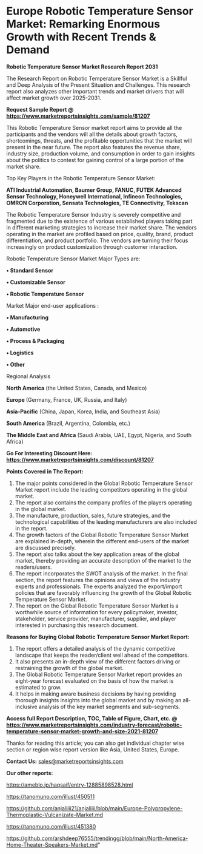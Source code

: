 # Europe Robotic Temperature Sensor Market: Remarking Enormous Growth with Recent Trends & Demand

<strong>Robotic Temperature Sensor Market Research Report 2031</strong>

The Research Report on Robotic Temperature Sensor Market is a Skillful and Deep Analysis of the Present Situation and Challenges. This research report also analyzes other important trends and market drivers that will affect market growth over 2025-2031.

<strong>Request Sample Report @ <a href=https://www.marketreportsinsights.com/sample/81207>https://www.marketreportsinsights.com/sample/81207</a></strong>

This Robotic Temperature Sensor market report aims to provide all the participants and the vendors will all the details about growth factors, shortcomings, threats, and the profitable opportunities that the market will present in the near future. The report also features the revenue share, industry size, production volume, and consumption in order to gain insights about the politics to contest for gaining control of a large portion of the market share.

Top Key Players in the Robotic Temperature Sensor Market:

<strong>ATI Industrial Automation, Baumer Group, FANUC, FUTEK Advanced Sensor Technology, Honeywell International, Infineon Technologies, OMRON Corporation, Sensata Technologies, TE Connectivity, Tekscan</strong>

The Robotic Temperature Sensor Industry is severely competitive and fragmented due to the existence of various established players taking part in different marketing strategies to increase their market share. The vendors operating in the market are profiled based on price, quality, brand, product differentiation, and product portfolio. The vendors are turning their focus increasingly on product customization through customer interaction.

Robotic Temperature Sensor Market Major Types are:

<strong>• Standard Sensor

• Customizable Sensor

• Robotic Temperature Sensor</strong>

Market Major end-user applications :

<strong>• Manufacturing

• Automotive

• Process & Packaging

• Logistics

• Other</strong>

Regional Analysis

</u><strong><b>North America</b></strong> (the United States, Canada, and Mexico)

<strong><b>Europe </b></strong>(Germany, France, UK, Russia, and Italy)

<strong><b>Asia-Pacific</b></strong> (China, Japan, Korea, India, and Southeast Asia)

<strong><b>South America</b></strong> (Brazil, Argentina, Colombia, etc.)

<strong><b>The Middle East and Africa</b></strong> (Saudi Arabia, UAE, Egypt, Nigeria, and South Africa)

<strong>Go For Interesting Discount Here: <a href=https://www.marketreportsinsights.com/discount/81207>https://www.marketreportsinsights.com/discount/81207</a></strong>

<strong>Points Covered in The Report:</strong>
<ol>
  <li>The major points considered in the Global Robotic Temperature Sensor Market report include the leading competitors operating in the global market.</li>
  <li>The report also contains the company profiles of the players operating in the global market.</li>
  <li>The manufacture, production, sales, future strategies, and the technological capabilities of the leading manufacturers are also included in the report.</li>
  <li>The growth factors of the Global Robotic Temperature Sensor Market are explained in-depth, wherein the different end-users of the market are discussed precisely.</li>
  <li>The report also talks about the key application areas of the global market, thereby providing an accurate description of the market to the readers/users.</li>
  <li>The report incorporates the SWOT analysis of the market. In the final section, the report features the opinions and views of the industry experts and professionals. The experts analyzed the export/import policies that are favorably influencing the growth of the Global Robotic Temperature Sensor Market.</li>
  <li>The report on the Global Robotic Temperature Sensor Market is a worthwhile source of information for every policymaker, investor, stakeholder, service provider, manufacturer, supplier, and player interested in purchasing this research document.</li>
</ol>
<strong>Reasons for Buying Global Robotic Temperature Sensor Market Report:</strong>

<ol>
  <li>The report offers a detailed analysis of the dynamic competitive landscape that keeps the reader/client well ahead of the competitors.</li>
  <li>It also presents an in-depth view of the different factors driving or restraining the growth of the global market.</li>
  <li>The Global Robotic Temperature Sensor Market report provides an eight-year forecast evaluated on the basis of how the market is estimated to grow.</li>
  <li>It helps in making aware business decisions by having providing thorough insights insights into the global market and by making an all-inclusive analysis of the key market segments and sub-segments.</li>
</ol>
<strong>Access full Report Description, TOC, Table of Figure, Chart, etc. @ <a href=https://www.marketreportsinsights.com/industry-forecast/robotic-temperature-sensor-market-growth-and-size-2021-81207>https://www.marketreportsinsights.com/industry-forecast/robotic-temperature-sensor-market-growth-and-size-2021-81207</a></strong>


Thanks for reading this article; you can also get individual chapter wise section or region wise report version like Asia, United States, Europe.

<strong>Contact Us:</strong>
sales@marketreportsinsights.com

<strong>Our other reports:</strong>

<a href=https://ameblo.jp/haqsaif/entry-12885898528.html>https://ameblo.jp/haqsaif/entry-12885898528.html</a>

<a href=https://tanomuno.com/illust/450511>https://tanomuno.com/illust/450511</a>

<a href=https://github.com/anjaliiii21/anjaliiii/blob/main/Europe-Polypropylene-Thermoplastic-Vulcanizate-Market.md>https://github.com/anjaliiii21/anjaliiii/blob/main/Europe-Polypropylene-Thermoplastic-Vulcanizate-Market.md</a>

<a href=https://tanomuno.com/illust/451380>https://tanomuno.com/illust/451380</a>

<a href=https://github.com/arshdeep76555/trendingg/blob/main/North-America-Home-Theater-Speakers-Market.md>https://github.com/arshdeep76555/trendingg/blob/main/North-America-Home-Theater-Speakers-Market.md</a>"
